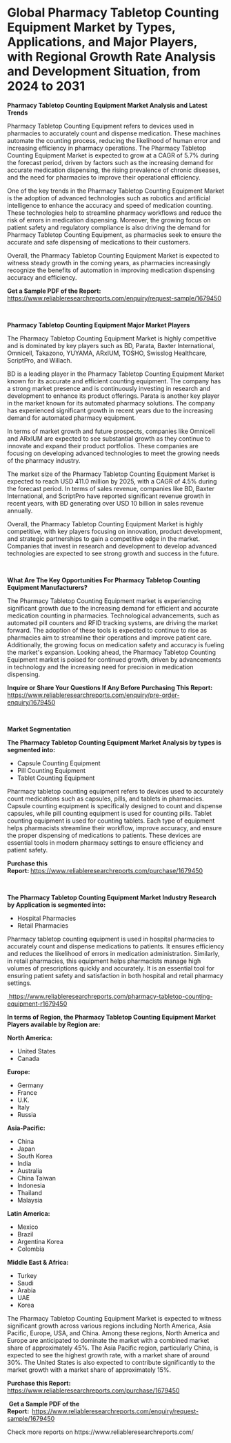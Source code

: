 <p><h1>Global Pharmacy Tabletop Counting Equipment Market by Types, Applications, and Major Players, with Regional Growth Rate Analysis and Development Situation, from 2024 to 2031</h1></p><p><strong>Pharmacy Tabletop Counting Equipment Market Analysis and Latest Trends</strong></p>
<p><p>Pharmacy Tabletop Counting Equipment refers to devices used in pharmacies to accurately count and dispense medication. These machines automate the counting process, reducing the likelihood of human error and increasing efficiency in pharmacy operations. The Pharmacy Tabletop Counting Equipment Market is expected to grow at a CAGR of 5.7% during the forecast period, driven by factors such as the increasing demand for accurate medication dispensing, the rising prevalence of chronic diseases, and the need for pharmacies to improve their operational efficiency.</p><p>One of the key trends in the Pharmacy Tabletop Counting Equipment Market is the adoption of advanced technologies such as robotics and artificial intelligence to enhance the accuracy and speed of medication counting. These technologies help to streamline pharmacy workflows and reduce the risk of errors in medication dispensing. Moreover, the growing focus on patient safety and regulatory compliance is also driving the demand for Pharmacy Tabletop Counting Equipment, as pharmacies seek to ensure the accurate and safe dispensing of medications to their customers.</p><p>Overall, the Pharmacy Tabletop Counting Equipment Market is expected to witness steady growth in the coming years, as pharmacies increasingly recognize the benefits of automation in improving medication dispensing accuracy and efficiency.</p></p>
<p><strong>Get a Sample PDF of the Report:&nbsp;</strong> <a href="https://www.reliableresearchreports.com/enquiry/request-sample/1679450">https://www.reliableresearchreports.com/enquiry/request-sample/1679450</a></p>
<p>&nbsp;</p>
<p><strong>Pharmacy Tabletop Counting Equipment Major Market Players</strong></p>
<p><p>The Pharmacy Tabletop Counting Equipment Market is highly competitive and is dominated by key players such as BD, Parata, Baxter International, Omnicell, Takazono, YUYAMA, ARxIUM, TOSHO, Swisslog Healthcare, ScriptPro, and Willach.</p><p>BD is a leading player in the Pharmacy Tabletop Counting Equipment Market known for its accurate and efficient counting equipment. The company has a strong market presence and is continuously investing in research and development to enhance its product offerings. Parata is another key player in the market known for its automated pharmacy solutions. The company has experienced significant growth in recent years due to the increasing demand for automated pharmacy equipment.</p><p>In terms of market growth and future prospects, companies like Omnicell and ARxIUM are expected to see substantial growth as they continue to innovate and expand their product portfolios. These companies are focusing on developing advanced technologies to meet the growing needs of the pharmacy industry.</p><p>The market size of the Pharmacy Tabletop Counting Equipment Market is expected to reach USD 411.0 million by 2025, with a CAGR of 4.5% during the forecast period. In terms of sales revenue, companies like BD, Baxter International, and ScriptPro have reported significant revenue growth in recent years, with BD generating over USD 10 billion in sales revenue annually.</p><p>Overall, the Pharmacy Tabletop Counting Equipment Market is highly competitive, with key players focusing on innovation, product development, and strategic partnerships to gain a competitive edge in the market. Companies that invest in research and development to develop advanced technologies are expected to see strong growth and success in the future.</p></p>
<p>&nbsp;</p>
<p><strong>What Are The Key Opportunities For Pharmacy Tabletop Counting Equipment Manufacturers?</strong></p>
<p><p>The Pharmacy Tabletop Counting Equipment market is experiencing significant growth due to the increasing demand for efficient and accurate medication counting in pharmacies. Technological advancements, such as automated pill counters and RFID tracking systems, are driving the market forward. The adoption of these tools is expected to continue to rise as pharmacies aim to streamline their operations and improve patient care. Additionally, the growing focus on medication safety and accuracy is fueling the market's expansion. Looking ahead, the Pharmacy Tabletop Counting Equipment market is poised for continued growth, driven by advancements in technology and the increasing need for precision in medication dispensing.</p></p>
<p><strong>Inquire or Share Your Questions If Any Before Purchasing This Report:</strong> <a href="https://www.reliableresearchreports.com/enquiry/pre-order-enquiry/1679450">https://www.reliableresearchreports.com/enquiry/pre-order-enquiry/1679450</a></p>
<p>&nbsp;</p>
<p><strong>Market Segmentation</strong></p>
<p><strong>The Pharmacy Tabletop Counting Equipment Market Analysis by types is segmented into:</strong></p>
<p><ul><li>Capsule Counting Equipment</li><li>Pill Counting Equipment</li><li>Tablet Counting Equipment</li></ul></p>
<p><p>Pharmacy tabletop counting equipment refers to devices used to accurately count medications such as capsules, pills, and tablets in pharmacies. Capsule counting equipment is specifically designed to count and dispense capsules, while pill counting equipment is used for counting pills. Tablet counting equipment is used for counting tablets. Each type of equipment helps pharmacists streamline their workflow, improve accuracy, and ensure the proper dispensing of medications to patients. These devices are essential tools in modern pharmacy settings to ensure efficiency and patient safety.</p></p>
<p><strong>Purchase this Report:&nbsp;</strong><a href="https://www.reliableresearchreports.com/purchase/1679450">https://www.reliableresearchreports.com/purchase/1679450</a></p>
<p>&nbsp;</p>
<p><strong>The Pharmacy Tabletop Counting Equipment Market Industry Research by Application is segmented into:</strong></p>
<p><ul><li>Hospital Pharmacies</li><li>Retail Pharmacies</li></ul></p>
<p><p>Pharmacy tabletop counting equipment is used in hospital pharmacies to accurately count and dispense medications to patients. It ensures efficiency and reduces the likelihood of errors in medication administration. Similarly, in retail pharmacies, this equipment helps pharmacists manage high volumes of prescriptions quickly and accurately. It is an essential tool for ensuring patient safety and satisfaction in both hospital and retail pharmacy settings.</p></p>
<p><a href="https://www.reliableresearchreports.com/pharmacy-tabletop-counting-equipment-r1679450">&nbsp;https://www.reliableresearchreports.com/pharmacy-tabletop-counting-equipment-r1679450</a></p>
<p><strong>In terms of Region, the Pharmacy Tabletop Counting Equipment Market Players available by Region are:</strong></p>
<p>
    <p> <strong> North America: </strong>
        <ul>
            <li>United States</li>
            <li>Canada</li>
        </ul>
        </p> 
    <p> <strong> Europe: </strong>
        <ul>
            <li>Germany</li>
            <li>France</li>
            <li>U.K.</li>
            <li>Italy</li>
            <li>Russia</li>
        </ul>
        </p> 
    <p> <strong> Asia-Pacific: </strong>
        <ul>
            <li>China</li>
            <li>Japan</li>
            <li>South Korea</li>
            <li>India</li>
            <li>Australia</li>
            <li>China Taiwan</li>
            <li>Indonesia</li>
            <li>Thailand</li>
            <li>Malaysia</li>
        </ul>
        </p> 
    <p> <strong> Latin America: </strong>
        <ul>
            <li>Mexico</li>
            <li>Brazil</li>
            <li>Argentina Korea</li>
            <li>Colombia</li>
        </ul>
        </p> 
    <p> <strong> Middle East & Africa: </strong>
        <ul>
            <li>Turkey</li>
            <li>Saudi</li>
            <li>Arabia</li>
            <li>UAE</li>
            <li>Korea</li>
        </ul>
    </p>
    </p>
<p><p>The Pharmacy Tabletop Counting Equipment Market is expected to witness significant growth across various regions including North America, Asia Pacific, Europe, USA, and China. Among these regions, North America and Europe are anticipated to dominate the market with a combined market share of approximately 45%. The Asia Pacific region, particularly China, is expected to see the highest growth rate, with a market share of around 30%. The United States is also expected to contribute significantly to the market growth with a market share of approximately 15%.</p></p>
<p><strong>Purchase this Report: </strong><a href="https://www.reliableresearchreports.com/purchase/1679450">https://www.reliableresearchreports.com/purchase/1679450</a></p>
<p>&nbsp;<strong>Get a Sample PDF of the Report:&nbsp;&nbsp;</strong><a href="https://www.reliableresearchreports.com/enquiry/request-sample/1679450">https://www.reliableresearchreports.com/enquiry/request-sample/1679450</a></p>
<p><strong></strong></p>
<p>Check more reports on https://www.reliableresearchreports.com/</p>